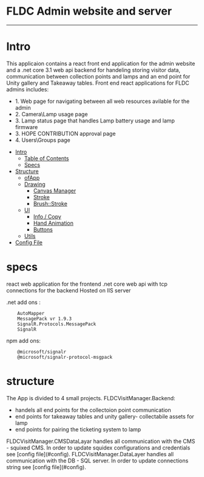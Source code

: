 # FLDC Admin website and server
***
<a name ="intro"></a>
# Intro
This applicaion contains a react front end application for the admin website and a .net core 3.1 web api backend for handeling storing visitor data, communication between collection points and lamps and an end point for Unity gallery and Takeaway tables.
Front end react applications for FLDC admins includes:
<ul>
  <li>1. Web page for navigating between all web resources avilable for the admin</li>
  <li>2. Camera\Lamp usage page</li>
  <li>3. Lamp status page that handles Lamp battery usage and lamp firmware</li>
  <li>3. HOPE CONTRIBUTION approval page</li>
  <li>4. Users\Groups page </li>
  </ul>
  
- [Intro](#intro)
	- [Table of Contents](#toc)
	- [Specs](#specs)
- [Structure](#structure)
	- [ofApp](#ofapp)
	- [Drawing](#drawing)
		- [Canvas Manager](#canvas)
		- [Stroke](#stroke)
		- [Brush::Stroke](#brush)
	- [UI](#ui)
		- [Info / Copy](#info)
		- [Hand Animation](#hand)
		- [Buttons](#button)
	- [Utils](#utils)
- [Config File](#config)

<a name="specs"></a>
# specs

react web application for the frontend
.net core web api with tcp connections for the backend
Hosted on IIS server

.net add ons :

        AutoMapper
        MessagePack vr 1.9.3
        SignalR.Protocols.MessagePack
        SignalR
        
npm add ons:

        @microsoft/signalr
        @microsoft/signalr-protocol-msgpack

<a name="structure"></a>
# structure

The App is divided to 4 small projects.
FLDCVisitManager.Backend:
<ul>
	<li>handels all end points for the collectoion point communication</li>
	<li>end points for takeaway tables and unity gallery- collectabile assets for lamp</li>
	<li>end points for pairing the ticketing system to lamp</li>
</ul>
FLDCVisitManager.CMSDataLayar handles all communication with the CMS - squixed CMS. 
In order to update squidex configurations and credentials see [config file](#config).
FLDCVisitManager.DataLayer handles all communication with the DB - SQL server.
In order to update connections string see [config file](#config).

